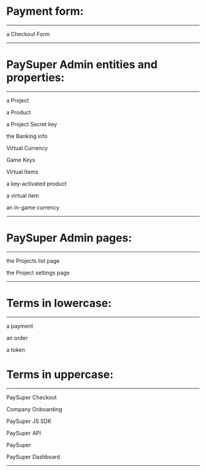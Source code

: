 # Payment form:
***

a Checkout Form

***

# PaySuper Admin entities and properties: 
***

a Project

a Product

a Project Secret key

the Banking info

Virtual Currency

Game Keys

Virtual Items

a key-activated product

a virtual item 

an in-game currency

***

# PaySuper Admin pages: 
***

the Projects list page

the Project settings page

***

# Terms in lowercase:
***

a payment

an order

a token

# Terms in uppercase:
***

PaySuper Checkout

Company Onboarding

PaySuper JS SDK

PaySuper API

PaySuper

PaySuper Dashboard

***